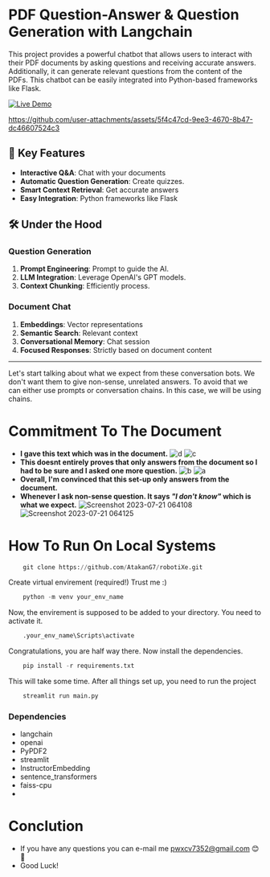 # PDF Question-Answer & Question Generation with Langchain
This project provides a powerful chatbot that allows users to interact with their PDF documents by asking questions and receiving accurate answers. Additionally, it can generate relevant questions from the content of the PDFs. This chatbot can be easily integrated into Python-based frameworks like Flask.

[![Live Demo](https://img.shields.io/badge/demo-live-brightgreen)](https://smartpdf.onrender.com/)

https://github.com/user-attachments/assets/5f4c47cd-9ee3-4670-8b47-dc46607524c3


## 🌟 Key Features

- **Interactive Q&A**: Chat with your documents
- **Automatic Question Generation**: Create quizzes.
- **Smart Context Retrieval**: Get accurate answers
- **Easy Integration**: Python frameworks like Flask

## 🛠️ Under the Hood

### Question Generation

1. **Prompt Engineering**: Prompt to guide the AI.
2. **LLM Integration**: Leverage OpenAI's GPT models.
3. **Context Chunking**: Efficiently process.

### Document Chat

1. **Embeddings**: Vector representations
2. **Semantic Search**: Relevant context
3. **Conversational Memory**: Chat session
4. **Focused Responses**: Strictly based on document content
  
---
Let's start talking about what we expect from these conversation bots. We don't want them to give non-sense, unrelated answers. To avoid that we can either use prompts or conversation chains. In this case, we will be using chains. 

# Commitment To The Document
- **I gave this text which was in the document.**
![d](https://github.com/AtakanG7/langchain-qa/assets/115896304/e28b83e2-977d-4dda-a381-aa3ad67ac72f)
![c](https://github.com/AtakanG7/langchain-qa/assets/115896304/ac0214bd-ca98-40c6-bb75-e452fe140bff)
- **This doesnt entirely proves that only answers from the document so I had to be sure and I asked one more question.**
![b](https://github.com/AtakanG7/langchain-qa/assets/115896304/d4a0148a-579a-4f96-9617-309c4d653d31)
![a](https://github.com/AtakanG7/langchain-qa/assets/115896304/cae436b9-babe-46a5-9e96-5c92ea9f1399)
- **Overall, I'm convinced that this set-up only answers from the document.**
- **Whenever I ask non-sense question. It says ***"I don't know"*** which is what we expect.**
![Screenshot 2023-07-21 064108](https://github.com/AtakanG7/langchain-qa/assets/115896304/cff8353f-254f-4f97-bfdf-e02755b9bfc4)
![Screenshot 2023-07-21 064125](https://github.com/AtakanG7/langchain-qa/assets/115896304/8cdbe5b2-f4e2-4949-a0b0-da4d8a2480ed)

# How To Run On Local Systems
```python
    git clone https://github.com/AtakanG7/robotiXe.git
```

Create virtual envirement (required!) Trust me :)
```python
    python -m venv your_env_name
```
Now, the envirement is supposed to be added to your directory. You need to activate it. 

```python
    .your_env_name\Scripts\activate
```
Congratulations, you are half way there. Now install the dependencies.

```python
    pip install -r requirements.txt
```
This will take some time.
After all things set up, you need to run the project

```python
    streamlit run main.py
```

### Dependencies
* langchain
* openai
* PyPDF2 
* streamlit  
* InstructorEmbedding 
* sentence_transformers 
* faiss-cpu
* 
# Conclution

* If you have any questions you can e-mail me pwxcv7352@gmail.com 😊👋
* Good Luck!

